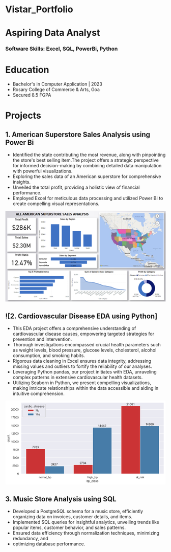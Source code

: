 # Vistar_Portfolio
# Aspiring Data Analyst
### Software Skills: Excel, SQL, PowerBi, Python

# Education
- Bachelor's in Computer Application | 2023
- Rosary College of Commerce & Arts, Goa
- Secured 8.5 FGPA

# Projects
## 1. American Superstore Sales Analysis using Power Bi
* Identified the state contributing the most revenue, along with pinpointing the store's best
  selling item.The project offers a strategic perspective for informed decision-making by
  combining detailed data
  manipulation with powerful visualizations.
* Exploring the sales data of an American superstore for comprehensive insights.
* Unveiled the total profit, providing a holistic view of financial performance. 
* Employed Excel for meticulous data processing and utilized Power BI to create compelling visual
  representations.
  
![](/USA_SALES.png)

## ![2. Cardiovascular Disease EDA using Python]
* This EDA project offers a comprehensive understanding of cardiovascular disease causes, empowering targeted strategies for prevention and intervention.
* Thorough investigations encompassed crucial health parameters such as weight levels, blood pressure, glucose levels, cholesterol, alcohol consumption, and smoking habits.
* Rigorous data cleaning in Excel ensures data integrity, addressing missing values and outliers to fortify the reliability of our analyses.
* Leveraging Python pandas, our project initiates with EDA, unraveling complex patterns in extensive
  cardiovascular health datasets.
* Utilizing Seaborn in Python, we present compelling visualizations, making intricate relationships
  within the data accessible and aiding in intuitive comprehension.

![](/Python_eda.png)

## 3. Music Store Analysis using SQL
* Developed a PostgreSQL schema for a music store, efficiently organizing data on invoices,
  customer details, and items.
* Implemented SQL queries for insightful analytics, unveiling trends like popular items,
  customer behavior, and sales patterns.
* Ensured data efficiency through normalization techniques, minimizing redundancy, and
* optimizing database performance.


